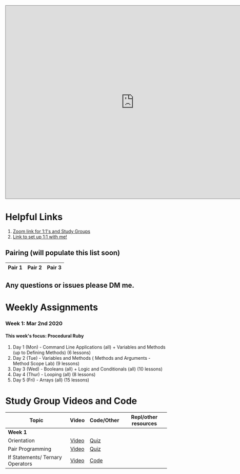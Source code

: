 <iframe src="https://calendar.google.com/calendar/b/1/embed?height=600&amp;wkst=1&amp;bgcolor=%23ffffff&amp;ctz=America%2FNew_York&amp;src=ZmxhdGlyb25zY2hvb2wuY29tXzdocjBsb2liajN2bnVrZ2hjN2EycW42MzA0QGdyb3VwLmNhbGVuZGFyLmdvb2dsZS5jb20&amp;color=%23616161&amp;title=Cohort%20Calendar%20-%203%2F2%20Part-Time-A%20(Micah&#39;s%20Cohort)" style="border:solid 1px #777" width="800" height="600" frameborder="0" scrolling="no"></iframe>

# Helpful Links 

1. [Zoom link for 1:1's and Study Groups](https://wework.zoom.com/j/2135328262)
2. [Link to set up 1:1 with me!](https://go.oncehub.com/MicahsFirstMileMeetings)

## Pairing (will populate this list soon)


| Pair 1       | Pair 2       | Pair 3 |
| ------------- |:-------------:| ---------- |

## Any questions or issues please DM me. 

# Weekly Assignments

### Week 1: Mar 2nd 2020
#### This week's focus:  Procedural Ruby 

1. Day 1 (Mon) - Command Line Applications (all)  + Variables and Methods (up to Defining Methods) (6 lessons)
2. Day 2 (Tue) - Variables and Methods ( Methods and Arguments - Method Scope Lab) (9 lessons)
3. Day 3 (Wed) - Booleans (all) + Logic and Conditionals (all) (10 lessons)
4. Day 4 (Thur) - Looping (all) (8 lessons)
5. Day 5 (Fri) - Arrays (all) (15 lessons)

# Study Group Videos and Code

| Topic         | Video         | Code/Other | Repl/other resources|
| ------------- |:-------------:| ----------- | ------------------- |
|**Week 1**|
| Orientation | [Video](#) | [Quiz](#)|
| Pair Programming| [Video](#)|[Quiz](#)|
| If Statements/ Ternary Operators | [Video](#)| [Code](#)
